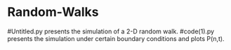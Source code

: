 # Random-Walks
#Untitled.py presents the simulation of a 2-D random walk.
#code(1).py presents the simulation under certain boundary conditions and plots P(n,t).
